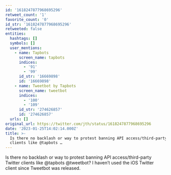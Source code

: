 ```yaml
---
id: '1618247877968695296'
retweet_count: '1'
favorite_count: '0'
id_str: '1618247877968695296'
retweeted: false
entities:
  hashtags: []
  symbols: []
  user_mentions:
    - name: Tapbots
      screen_name: tapbots
      indices:
        - '91'
        - '99'
      id_str: '16669898'
      id: '16669898'
    - name: Tweetbot by Tapbots
      screen_name: tweetbot
      indices:
        - '100'
        - '109'
      id_str: '274626857'
      id: '274626857'
  urls: []
original_url: https://twitter.com/jth/status/1618247877968695296
date: '2023-01-25T14:02:14.000Z'
title: >-
  Is there no backlash or way to protest banning API access/third-party Twitter
  clients like @tapbots …
---
```


Is there no backlash or way to protest banning API access/third-party Twitter clients like @tapbots @tweetbot? I haven’t used the iOS Twitter client since Tweetbot was released.